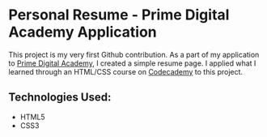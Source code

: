 # Personal Resume - Prime Digital Academy Application
This project is my very first Github contribution. As a part of my application to [Prime Digital Academy](https://www.primeacademy.io), I created a simple resume page. I applied what I learned through an HTML/CSS course on [Codecademy](https://www.Codecademy.com) to this project.

## Technologies Used:
- HTML5
- CSS3
